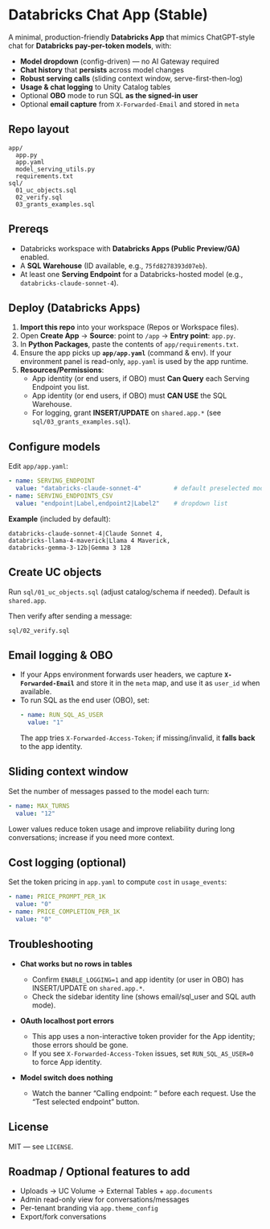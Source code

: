 # Databricks Chat App (Stable)

A minimal, production-friendly **Databricks App** that mimics ChatGPT-style chat for **Databricks pay-per-token models**, with:
- **Model dropdown** (config-driven) — no AI Gateway required
- **Chat history** that **persists** across model changes
- **Robust serving calls** (sliding context window, serve-first-then-log)
- **Usage & chat logging** to Unity Catalog tables
- Optional **OBO** mode to run SQL **as the signed-in user**
- Optional **email capture** from `X-Forwarded-Email` and stored in `meta`

## Repo layout

```
app/
  app.py
  app.yaml
  model_serving_utils.py
  requirements.txt
sql/
  01_uc_objects.sql
  02_verify.sql
  03_grants_examples.sql
```

## Prereqs

- Databricks workspace with **Databricks Apps (Public Preview/GA)** enabled.
- A **SQL Warehouse** (ID available, e.g., `75fd8278393d07eb`).
- At least one **Serving Endpoint** for a Databricks-hosted model (e.g., `databricks-claude-sonnet-4`).

## Deploy (Databricks Apps)

1. **Import this repo** into your workspace (Repos or Workspace files).
2. Open **Create App** → **Source**: point to `/app` → **Entry point**: `app.py`.
3. In **Python Packages**, paste the contents of `app/requirements.txt`.
4. Ensure the app picks up **`app/app.yaml`** (command & env). If your environment panel is read-only, `app.yaml` is used by the app runtime.
5. **Resources/Permissions**:
   - App identity (or end users, if OBO) must **Can Query** each Serving Endpoint you list.
   - App identity (or end users, if OBO) must **CAN USE** the SQL Warehouse.
   - For logging, grant **INSERT/UPDATE** on `shared.app.*` (see `sql/03_grants_examples.sql`).

## Configure models

Edit `app/app.yaml`:

```yaml
- name: SERVING_ENDPOINT
  value: "databricks-claude-sonnet-4"         # default preselected model
- name: SERVING_ENDPOINTS_CSV
  value: "endpoint|Label,endpoint2|Label2"    # dropdown list
```

**Example** (included by default):

```
databricks-claude-sonnet-4|Claude Sonnet 4,
databricks-llama-4-maverick|Llama 4 Maverick,
databricks-gemma-3-12b|Gemma 3 12B
```

## Create UC objects

Run `sql/01_uc_objects.sql` (adjust catalog/schema if needed). Default is `shared.app`.

Then verify after sending a message:

```
sql/02_verify.sql
```

## Email logging & OBO

- If your Apps environment forwards user headers, we capture **`X-Forwarded-Email`** and store it in the `meta` map, and use it as `user_id` when available.
- To run SQL as the end user (OBO), set:
  ```yaml
  - name: RUN_SQL_AS_USER
    value: "1"
  ```
  The app tries `X-Forwarded-Access-Token`; if missing/invalid, it **falls back** to the app identity.

## Sliding context window

Set the number of messages passed to the model each turn:

```yaml
- name: MAX_TURNS
  value: "12"
```

Lower values reduce token usage and improve reliability during long conversations; increase if you need more context.

## Cost logging (optional)

Set the token pricing in `app.yaml` to compute `cost` in `usage_events`:

```yaml
- name: PRICE_PROMPT_PER_1K
  value: "0"
- name: PRICE_COMPLETION_PER_1K
  value: "0"
```

## Troubleshooting

- **Chat works but no rows in tables**
  - Confirm `ENABLE_LOGGING=1` and app identity (or user in OBO) has INSERT/UPDATE on `shared.app.*`.
  - Check the sidebar identity line (shows email/sql_user and SQL auth mode).

- **OAuth localhost port errors**
  - This app uses a non-interactive token provider for the App identity; those errors should be gone.
  - If you see `X-Forwarded-Access-Token` issues, set `RUN_SQL_AS_USER=0` to force App identity.

- **Model switch does nothing**
  - Watch the banner “Calling endpoint: <id>” before each request. Use the “Test selected endpoint” button.

## License

MIT — see `LICENSE`.

## Roadmap / Optional features to add

- Uploads → UC Volume → External Tables + `app.documents`
- Admin read-only view for conversations/messages
- Per-tenant branding via `app.theme_config`
- Export/fork conversations
